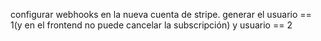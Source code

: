 configurar webhooks en la nueva cuenta de stripe.
generar el usuario == 1(y en el frontend no puede cancelar la subscripción) y usuario == 2